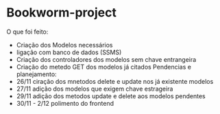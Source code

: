 # Bookworm-project

O que foi feito:
* Criação dos Modelos necessários 
* ligação com banco de dados (SSMS)
* Criação dos controladores dos modelos sem chave entrangeira
* Criação do metedo GET dos modelos já citados 
Pendencias e planejamento:
* 26/11 ciração dos mnetodos delete e update nos já existente modelos
* 27/11 adição dos modelos que exigem chave estrageira 
* 29/11 adição dos metodos update e delete aos modelos pendentes
* 30/11 - 2/12 polimento do frontend
